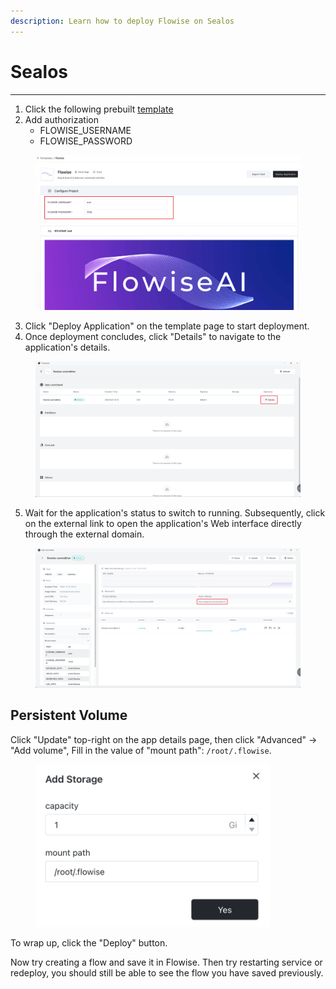 ```yaml
---
description: Learn how to deploy Flowise on Sealos
---
```


# Sealos

***

1. Click the following prebuilt [template](https://template.cloud.sealos.io/deploy?templateName=flowise)
2. Add authorization
   * FLOWISE\_USERNAME
   * FLOWISE\_PASSWORD

<figure><img src="../../.gitbook/assets/1.jpg" alt=""><figcaption></figcaption></figure>

3. Click "Deploy Application" on the template page to start deployment.
4. Once deployment concludes, click "Details" to navigate to the application's details.

<figure><img src="../../.gitbook/assets/2.png" alt=""><figcaption></figcaption></figure>

5. Wait for the application's status to switch to running. Subsequently, click on the external link to open the application's Web interface directly through the external domain.

<figure><img src="../../.gitbook/assets/3.png" alt=""><figcaption></figcaption></figure>

## Persistent Volume

Click "Update" top-right on the app details page, then click "Advanced" -> "Add volume", Fill in the value of "mount path": `/root/.flowise`.

<figure><img src="../../.gitbook/assets/4.png" alt="" width="375"><figcaption></figcaption></figure>

To wrap up, click the "Deploy" button.

Now try creating a flow and save it in Flowise. Then try restarting service or redeploy, you should still be able to see the flow you have saved previously.
